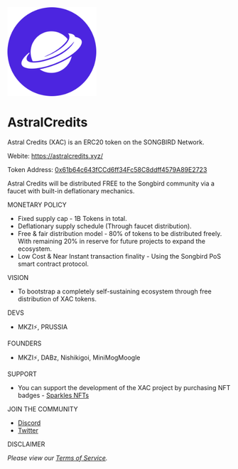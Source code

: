 <img src="https://raw.githubusercontent.com/HelloMokuzai/AstralCredits/main/static/images/AstralCredits-XAC.png" alt="drawing" width="200" height="200"/>

# AstralCredits

Astral Credits (XAC) is an ERC20 token on the SONGBIRD Network.

Webite: https://astralcredits.xyz/

Token Address: [0x61b64c643fCCd6ff34Fc58C8ddff4579A89E2723](https://songbird-explorer.flare.network/token/0x61b64c643fCCd6ff34Fc58C8ddff4579A89E2723/token-transfers)

Astral Credits will be distributed FREE to the Songbird community via a faucet with built-in deflationary mechanics.

MONETARY POLICY 
- Fixed supply cap - 1B Tokens in total.
- Deflationary supply schedule (Through faucet distribution).
- Free & fair distribution model - 80% of tokens to be distributed freely. With remaining 20% in reserve for future projects to expand the ecosystem.
- Low Cost & Near Instant transaction finality - Using the Songbird PoS smart contract protocol.

VISION
- To bootstrap a completely self-sustaining ecosystem through free distribution of XAC tokens.

DEVS
- MKZI⚡, PRUSSIA

FOUNDERS
- MKZI⚡, DABz, Nishikigoi, MiniMogMoogle

SUPPORT
- You can support the development of the XAC project by purchasing NFT badges - [Sparkles NFTs](https://sparklesnft.com/collection/astralcredits/) 

JOIN THE COMMUNITY
- [Discord](https://discord.gg/AJd4YDZSqD)
- [Twitter](https://twitter.com/AstralCredits)

DISCLAIMER

_Please view our [Terms of Service](https://github.com/HelloMokuzai/AstralCredits/blob/main/docs/Terms-of-Service.pdf)._
